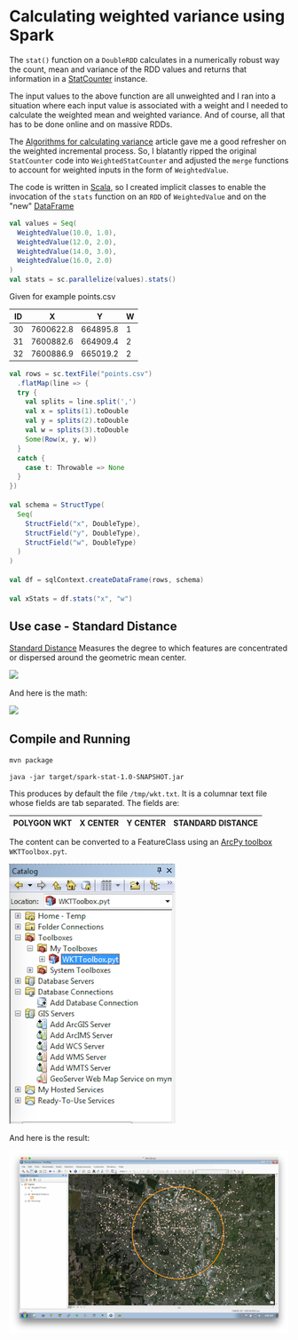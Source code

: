 # Calculating weighted variance using Spark

The `stat()` function on a `DoubleRDD` calculates in a numerically robust way the count, mean and variance of the RDD values
and returns that information in a [StatCounter](https://spark.apache.org/docs/1.3.0/api/scala/index.html#org.apache.spark.util.StatCounter) instance.

The input values to the above function are all unweighted and I ran into a situation where each input value is associated with a weight
and I needed to calculate the weighted mean and weighted variance. And of course, all that has to be done online and on massive RDDs.

The [Algorithms for calculating variance](http://en.wikipedia.org/wiki/Algorithms_for_calculating_variance#On-line_algorithm) article gave me a good refresher on the weighted incremental process.
So, I blatantly ripped the original `StatCounter` code into `WeightedStatCounter` and adjusted the `merge` functions to account for weighted inputs in the form of `WeightedValue`.

The code is written in [Scala](http://www.scala-lang.org/), so I created implicit classes to enable the invocation of the `stats` function on an `RDD` of `WeightedValue` and on the "new" [DataFrame](https://databricks.com/blog/2015/02/17/introducing-dataframes-in-spark-for-large-scale-data-science.html)

```scala
val values = Seq(
  WeightedValue(10.0, 1.0),
  WeightedValue(12.0, 2.0),
  WeightedValue(14.0, 3.0),
  WeightedValue(16.0, 2.0)
)
val stats = sc.parallelize(values).stats()
```

Given for example points.csv

| ID | X | Y | W | 
|----|---|---|---|
|30|7600622.8|664895.8|1|
|31|7600882.6|664909.4|2|
|32|7600886.9|665019.2|2|


```scala
val rows = sc.textFile("points.csv")
  .flatMap(line => {
  try {
    val splits = line.split(',')
    val x = splits(1).toDouble
    val y = splits(2).toDouble
    val w = splits(3).toDouble
    Some(Row(x, y, w))
  }
  catch {
    case t: Throwable => None
  }
})

val schema = StructType(
  Seq(
    StructField("x", DoubleType),
    StructField("y", DoubleType),
    StructField("w", DoubleType)
  )
)

val df = sqlContext.createDataFrame(rows, schema)

val xStats = df.stats("x", "w")
```

## Use case - Standard Distance

[Standard Distance](http://resources.arcgis.com/en/help/main/10.2/index.html#/Standard_Distance/005p0000001m000000/) Measures the degree to which features are concentrated or dispersed around the geometric mean center.

![](http://resources.arcgis.com/en/help/main/10.2/005p/GUID-8C3A2CCE-F93F-4036-8ADA-CB2FDF9DB45C-web.gif)

And here is the math:

![](http://resources.arcgis.com/en/help/main/10.2/005p/GUID-7D5AE7B1-8D35-4571-B6E4-650C2857CBA2-web.png)
      
## Compile and Running

```shell
mvn package
```

```shell
java -jar target/spark-stat-1.0-SNAPSHOT.jar
```

This produces by default the file ```/tmp/wkt.txt```. It is a columnar text file whose fields are tab separated. The fields are:

| POLYGON WKT | X CENTER | Y CENTER | STANDARD DISTANCE |
|-------------|----------|----------|-------------------|

The content can be converted to a FeatureClass using an [ArcPy toolbox](http://resources.arcgis.com/en/help/main/10.2/index.html#//001500000022000000) `WKTToolbox.pyt`.

![](media/Catalog.png)

And here is the result:

![](media/StandardDistance.png)

